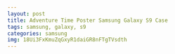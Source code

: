 ```yaml
---
layout: post
title: Adventure Time Poster Samsung Galaxy S9 Case
tags: samsung, galaxy, s9
categories: samsung
img: 18Ui3FxKmuZqGxyR1daiGR8nFTgTVsdth
---
```

